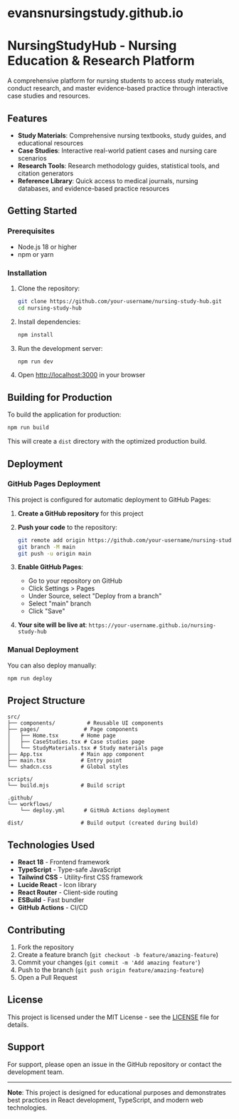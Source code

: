 # evansnursingstudy.github.io
# NursingStudyHub - Nursing Education & Research Platform

A comprehensive platform for nursing students to access study materials, conduct research, and master evidence-based practice through interactive case studies and resources.

## Features

- **Study Materials**: Comprehensive nursing textbooks, study guides, and educational resources
- **Case Studies**: Interactive real-world patient cases and nursing care scenarios
- **Research Tools**: Research methodology guides, statistical tools, and citation generators
- **Reference Library**: Quick access to medical journals, nursing databases, and evidence-based practice resources

## Getting Started

### Prerequisites

- Node.js 18 or higher
- npm or yarn

### Installation

1. Clone the repository:
   ```bash
   git clone https://github.com/your-username/nursing-study-hub.git
   cd nursing-study-hub
   ```

2. Install dependencies:
   ```bash
   npm install
   ```

3. Run the development server:
   ```bash
   npm run dev
   ```

4. Open [http://localhost:3000](http://localhost:3000) in your browser

## Building for Production

To build the application for production:

```bash
npm run build
```

This will create a `dist` directory with the optimized production build.

## Deployment

### GitHub Pages Deployment

This project is configured for automatic deployment to GitHub Pages:

1. **Create a GitHub repository** for this project
2. **Push your code** to the repository:
   ```bash
   git remote add origin https://github.com/your-username/nursing-study-hub.git
   git branch -M main
   git push -u origin main
   ```

3. **Enable GitHub Pages**:
   - Go to your repository on GitHub
   - Click Settings > Pages
   - Under Source, select "Deploy from a branch"
   - Select "main" branch
   - Click "Save"

4. **Your site will be live at**: `https://your-username.github.io/nursing-study-hub`

### Manual Deployment

You can also deploy manually:

```bash
npm run deploy
```

## Project Structure

```
src/
├── components/          # Reusable UI components
├── pages/              # Page components
│   ├── Home.tsx       # Home page
│   ├── CaseStudies.tsx # Case studies page
│   └── StudyMaterials.tsx # Study materials page
├── App.tsx            # Main app component
├── main.tsx           # Entry point
└── shadcn.css         # Global styles

scripts/
└── build.mjs          # Build script

.github/
└── workflows/
    └── deploy.yml      # GitHub Actions deployment

dist/                  # Build output (created during build)
```

## Technologies Used

- **React 18** - Frontend framework
- **TypeScript** - Type-safe JavaScript
- **Tailwind CSS** - Utility-first CSS framework
- **Lucide React** - Icon library
- **React Router** - Client-side routing
- **ESBuild** - Fast bundler
- **GitHub Actions** - CI/CD

## Contributing

1. Fork the repository
2. Create a feature branch (`git checkout -b feature/amazing-feature`)
3. Commit your changes (`git commit -m 'Add amazing feature'`)
4. Push to the branch (`git push origin feature/amazing-feature`)
5. Open a Pull Request

## License

This project is licensed under the MIT License - see the [LICENSE](LICENSE) file for details.

## Support

For support, please open an issue in the GitHub repository or contact the development team.

---

**Note**: This project is designed for educational purposes and demonstrates best practices in React development, TypeScript, and modern web technologies.
